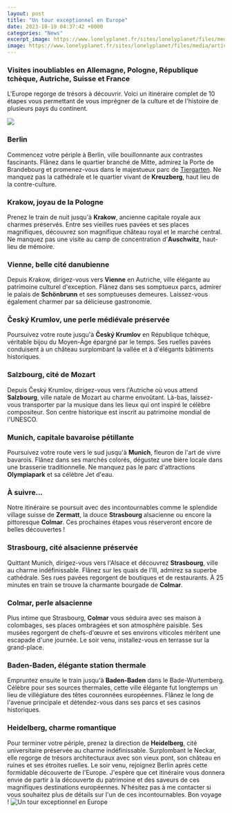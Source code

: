 ```yaml
---
layout: post
title: "Un tour exceptionnel en Europe"
date: 2023-10-19 04:37:42 +0000
categories: "News"
excerpt_image: https://www.lonelyplanet.fr/sites/lonelyplanet/files/media/article/image/fotolia_116399716_subscription_monthly_m.jpg
image: https://www.lonelyplanet.fr/sites/lonelyplanet/files/media/article/image/fotolia_116399716_subscription_monthly_m.jpg
---
```


### Visites inoubliables en Allemagne, Pologne, République tchèque, Autriche, Suisse et France
L'Europe regorge de trésors à découvrir. Voici un itinéraire complet de 10 étapes vous permettant de vous imprégner de la culture et de l'histoire de plusieurs pays du continent. 

![](https://static.cnews.fr/sites/default/files/_sete_-_elivinec_-_tour_eiffel_scintillante_depuis_champs_de_mars.jpeg)
### Berlin
Commencez votre périple à Berlin, ville bouillonnante aux contrastes fascinants. Flânez dans le quartier branché de Mitte, admirez la Porte de Brandebourg et promenez-vous dans le majestueux parc de [Tiergarten](https://travelokla.github.io/2023-12-23-plong-xe9es-record-des-u-boote-allemands-de-la-seconde-guerre-mondiale/). Ne manquez pas la cathédrale et le quartier vivant de **Kreuzberg**, haut lieu de la contre-culture. 
### **Krakow**, joyau de la Pologne
Prenez le train de nuit jusqu'à **Krakow**, ancienne capitale royale aux charmes préservés. Entre ses vieilles rues pavées et ses places magnifiques, découvrez son magnifique château royal et le marché central. Ne manquez pas une visite au camp de concentration d'**Auschwitz**, haut-lieu de mémoire.
### **Vienne**, belle cité danubienne 
Depuis Krakow, dirigez-vous vers **Vienne** en Autriche, ville élégante au patrimoine culturel d'exception. Flânez dans ses somptueux parcs, admirer le palais de **Schönbrunn** et ses somptueuses demeures. Laissez-vous également charmer par sa délicieuse gastronomie.
### **Český Krumlov**, une perle médiévale préservée
Poursuivez votre route jusqu'à **Český Krumlov** en République tchèque, véritable bijou du Moyen-Âge épargné par le temps. Ses ruelles pavées conduisent à un château surplombant la vallée et à d'élégants bâtiments historiques. 
### **Salzbourg**, cité de Mozart 
Depuis Český Krumlov, dirigez-vous vers l'Autriche où vous attend **Salzbourg**, ville natale de Mozart au charme envoûtant. Là-bas, laissez-vous transporter par la musique dans les lieux qui ont inspiré le célèbre compositeur. Son centre historique est inscrit au patrimoine mondial de l'UNESCO.
### **Munich**, capitale bavaroise pétillante
Poursuivez votre route vers le sud jusqu'à **Munich**, fleuron de l'art de vivre bavarois. Flânez dans ses marchés colorés, dégustez une bière locale dans une brasserie traditionnelle. Ne manquez pas le parc d'attractions **Olympiapark** et sa célèbre Jet d'eau. 
### À suivre...
Notre itinéraire se poursuit avec des incontournables comme le splendide village suisse de **Zermatt**, la douce **Strasbourg** alsacienne ou encore la pittoresque **Colmar**. Ces prochaines étapes vous réserveront encore de belles découvertes !
### Strasbourg, cité alsacienne préservée
Quittant Munich, dirigez-vous vers l'Alsace et découvrez **Strasbourg**, ville au charme indéfinissable. Flânez sur les quais de l'Ill, admirez sa superbe cathédrale. Ses rues pavées regorgent de boutiques et de restaurants. À 25 minutes en train se trouve la charmante bourgade de **Colmar**. 
### Colmar, perle alsacienne
Plus intime que Strasbourg, **Colmar** vous séduira avec ses maison à colombages, ses places ombragées et son atmosphère paisible. Ses musées regorgent de chefs-d'œuvre et ses environs viticoles méritent une escapade d'une journée. Le soir venu, installez-vous en terrasse sur la grand-place.
### Baden-Baden, élégante station thermale
Empruntez ensuite le train jusqu'à **Baden-Baden** dans le Bade-Wurtemberg. Célèbre pour ses sources thermales, cette ville élégante fut longtemps un lieu de villégiature des têtes couronnées européennes. Flânez le long de l'avenue principale et détendez-vous dans ses parcs et ses casinos historiques.
### Heidelberg, charme romantique
Pour terminer votre périple, prenez la direction de **Heidelberg**, cité universitaire préservée au charme indéfinissable. Surplombant le Neckar, elle regorge de trésors architecturaux avec son vieux pont, son château en ruines et ses étroites ruelles. Le soir venu, rejoignez Berlin après cette formidable découverte de l'Europe.
J'espère que cet itinéraire vous donnera envie de partir à la découverte du patrimoine et des saveurs de ces magnifiques destinations européennes. N'hésitez pas à me contacter si vous souhaitez plus de détails sur l'un de ces incontournables. Bon voyage !
![Un tour exceptionnel en Europe](https://www.lonelyplanet.fr/sites/lonelyplanet/files/media/article/image/fotolia_116399716_subscription_monthly_m.jpg)